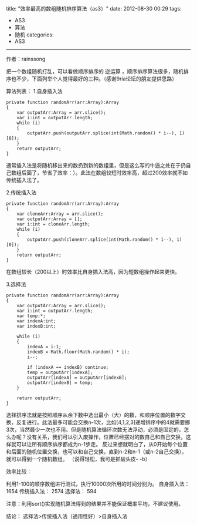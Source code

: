 ﻿title: "效率最高的数组随机排序算法（as3）"
date: 2012-08-30 00:29 
tags: 
- AS3
- 算法
- 随机
categories:
- AS3
---

作者：rainssong

把一个数组随机打乱，可以看做顺序排序的 逆运算 ，顺序排序算法很多，随机排序也不少，下面列举个人觉得最好的三种。（感谢9ria论坛的朋友提供思路）

算法列表： 
1.自身插入法 

	private function randomArr(arr:Array):Array
	{
		var outputArr:Array = arr.slice();
		var i:int = outputArr.length;
		while (i)
		{
			outputArr.push(outputArr.splice(int(Math.random() * i--), 1)[0]);
		}
		return outputArr;
	}


通常插入法是将随机移出来的数扔到新的数组里，但是这么写的牛逼之处在于扔自己数组后面了，节省了效率：）。此法在数组较短时效率高，超过200效率就不如传统插入法了。

2.传统插入法 

	private function randomArr(arr:Array):Array
	{
		var cloneArr:Array = arr.slice();
		var outputArr:Array = [];
		var i:int = cloneArr.length;
		while (i)
		{
			outputArr.push(cloneArr.splice(int(Math.random() * i--), 1)[0]);
		}
		return outputArr;
	}

在数组较长（200以上）时效率比自身插入法高，因为短数组操作起来更快。

3.选择法 

	private function randomArr(arr:Array):Array
	{
		var outputArr:Array = arr.slice();
		var i:int = outputArr.length;
		var temp:*;
		var indexA:int;
		var indexB:int;

		while (i)
		{
			indexA = i-1;
			indexB = Math.floor(Math.random() * i);
			i--;

			if (indexA == indexB) continue;
			temp = outputArr[indexA];
			outputArr[indexA] = outputArr[indexB];
			outputArr[indexB] = temp;
		}

		return outputArr;
	}

选择排序法就是按照顺序从余下数中选出最小（大）的数，和顺序位置的数字交换，反复进行。此法最多可能会交换n-1次，比如[4,1,2,3]递增排序中的4就需要挪3次，当然最少一次也不用。但是随机算法循环次数无法浮动，必须是固定的，怎么办呢？没有关系，我们可以引入废操作，位置已经摆对的数自己和自己交换，这样就可以让所有顺序排序都成为n-1步走。
反过来想就明白了，从0开始每个位置和后面的随机位置交换，也可以和自己交换，直到n-2和n-1（或n-2自己交换），就可以得到一个随机数组。
（说得轻松，我可是抓破头皮- -b）

效率比较： 

利用1-100的顺序数组进行测试，执行10000次所用的时间分别为。
自身插入法：1654
传统插入法： 2574
选择法： 594


注意：利用sort()实现随机算法得到的结果并不能保证概率平均，不建议使用。 

结论： 
选择法>传统插入法（通用性好）>自身插入法 